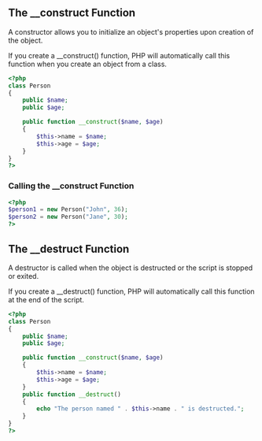 ## The __construct Function
A constructor allows you to initialize an object's properties upon creation of the object.

If you create a __construct() function, PHP will automatically call this function when you create an object from a class.

```php
<?php
class Person
{
    public $name;
    public $age;

    public function __construct($name, $age)
    {
        $this->name = $name;
        $this->age = $age;
    }
}
?>
```

### Calling the __construct Function

```php
<?php
$person1 = new Person("John", 36);
$person2 = new Person("Jane", 30);
?>
```

## The __destruct Function
A destructor is called when the object is destructed or the script is stopped or exited.

If you create a __destruct() function, PHP will automatically call this function at the end of the script.

```php
<?php
class Person
{
    public $name;
    public $age;

    public function __construct($name, $age)
    {
        $this->name = $name;
        $this->age = $age;
    }
    public function __destruct()
    {
        echo "The person named " . $this->name . " is destructed.";
    }
}
?>
```
